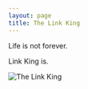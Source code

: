 ```yaml
---
layout: page
title: The Link King
---
```

<audio ref='themeSong' src="https://github.com/mjmaenner/the_link_king/blob/gh-pages/PrinceofDenmark_sMarch-Clarke.wav?raw=true" autoPlay></audio>

Life is not forever.

Link King is.

![The Link King](http://the-link-king.party/lk.png)

